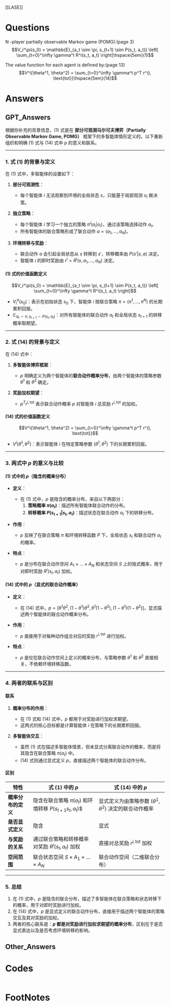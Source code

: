 [[LASE]]

# Questions
N -player partially observable Markov game (POMG):(page 3)
$$V_i^\pi(s_0) = \mathbb{E}_{a_t \sim \pi, s_{t+1} \sim P(s_t, a_t)} \left[ \sum_{t=0}^\infty \gamma^t R^i(s_t, a_t) \right]\hspace{5em}(1)$$


The value function for each agent is defined by:(page 13)
$$V^i(\theta^1, \theta^2) = \sum_{t=0}^\infty \gamma^t p^T r^{i, \text{tot}}\hspace{5em}(14)$$

# Answers

## GPT_Answers

根据你补充的背景信息，(1) 式是在 **部分可观测马尔可夫博弈（Partially Observable Markov Game, POMG）** 框架下的多智能体情形定义的。以下重新组织和明确 (1) 式与 (14) 式中 $p$ 的意义和联系。

---

### **1. 式 (1) 的背景与定义**

在 (1) 式中，多智能体的设置如下：
1. **部分可观测性**：
   - 每个智能体 $i$ 无法观察到环境的全局状态 $s$，只能基于局部观测 $o_i$ 做决策。
   
2. **独立策略**：
   - 每个智能体 $i$ 学习一个独立的策略 $\pi^i(a_i | o_i)$，通过该策略选择动作 $a_i$。
   - 所有智能体的联合策略形成了联合动作 $a = (a_1, ..., a_N)$。

3. **环境转移与奖励**：
   - 联合动作 $a$ 会引起全局状态从 $s$ 转移到 $s'$，转移概率由 $P(s'|s, a)$ 决定。
   - 智能体 $i$ 的即时奖励由 $r^i = R^i(s, a_1, ..., a_N)$ 决定。

#### **(1) 式的价值函数定义**
$$V_i^\pi(s_0) = \mathbb{E}_{a_t \sim \pi, s_{t+1} \sim P(s_t, a_t)} \left[ \sum_{t=0}^\infty \gamma^t R^i(s_t, a_t) \right]$$

- $V_i^\pi(s_0)$：表示在初始状态 $s_0$ 下，智能体 $i$ 按联合策略 $\pi = (\pi^1, ..., \pi^N)$ 的长期累积回报。
- $\mathbb{E}_{a_t \sim \pi, s_{t+1} \sim P(s_t, a_t)}$：对所有智能体的联合动作 $a_t$ 和全局状态 $s_{t+1}$ 的转移概率取期望。

---

### **2. 式 (14) 的背景与定义**

在 (14) 式中：
1. **多智能体博弈框架**：
   - $p$ 明确定义为两个智能体的**联合动作概率分布**，由两个智能体的策略参数 $\theta^1$ 和 $\theta^2$ 确定。

2. **奖励加权期望**：
   - $p^T r^{i, \text{tot}}$ 表示联合动作概率 $p$ 对智能体 $i$ 总奖励 $r^{i, \text{tot}}$ 的加权。

#### **(14) 式的价值函数定义**
$$V^i(\theta^1, \theta^2) = \sum_{t=0}^\infty \gamma^t p^T r^{i, \text{tot}}$$

- $V^i(\theta^1, \theta^2)$：表示智能体 $i$ 在特定策略参数 $(\theta^1, \theta^2)$ 下的长期累积回报。

---

### **3. 两式中 $p$ 的意义与比较**

#### **(1) 式中的 $p$（隐含的概率分布）**
- **定义**：
  - 在 (1) 式中，$p$ 是隐含的概率分布，来自以下两部分：
    1. **策略概率 $\pi(a_t)$**：描述所有智能体联合动作的分布。
    2. **转移概率 $P(s_{t+1}|s_t, a_t)$**：描述状态在联合动作 $a_t$ 下的转移分布。

- **作用**：
  - $p$ 反映了在联合策略 $\pi$ 和环境转移函数 $P$ 下，全局状态 $s_t$ 和联合动作 $a_t$ 的概率。

- **特点**：
  - $p$ 是分布在联合动作空间 $A_1 \times \dots \times A_N$ 和状态空间 $S$ 上的隐式概率，用于对即时奖励 $R^i(s_t, a_t)$ 加权。

#### **(14) 式中的 $p$（显式的联合动作概率）**
- **定义**：
  - 在 (14) 式中，$p = [\theta^1\theta^2, (1 - \theta^1)\theta^2, \theta^1(1 - \theta^2), (1 - \theta^1)(1 - \theta^2)]$，显式描述两个智能体的联合动作概率分布。

- **作用**：
  - $p$ 直接用于对每种动作组合对应的奖励 $r^{i, \text{tot}}$ 进行加权。

- **特点**：
  - $p$ 是仅在联合动作空间上定义的概率分布，与策略参数 $\theta^1$ 和 $\theta^2$ 直接相关，不依赖环境转移函数。

---

### **4. 两者的联系与区别**

#### **联系**
1. **概率分布的作用**：
   - 在 (1) 式和 (14) 式中，$p$ 都用于对奖励进行加权求期望。
   - 这两式的核心目标都是计算智能体 $i$ 在策略下的长期累积回报。

2. **多智能体交互**：
   - 虽然 (1) 式在描述多智能体情景，但未显式分离联合动作的概率，而是将其隐含在联合策略 $\pi(a_t)$ 中。
   - (14) 式则通过显式定义 $p$，直接描述两个智能体的联合动作分布。

#### **区别**
| 特性          | 式 (1) 中的 $p$                                   | 式 (14) 中的 $p$                               |
| ----------- | ---------------------------------------------- | ------------------------------------------- |
| **概率分布的定义** | 隐含在联合策略 $\pi(a_t)$ 和环境转移 $P(s_{t+1}s_t, a_t)$$ | 显式定义为由策略参数 $(\theta^1, \theta^2)$ 决定的联合动作概率 |
| **是否显式定义**  | 隐含                                             | 显式                                          |
| **与奖励的关系**  | 通过联合策略和转移概率对奖励 $R^i(s_t, a_t)$ 加权              | 直接对总奖励 $r^{i, \text{tot}}$ 加权               |
| **空间范围**    | 联合状态空间 $S \times A_1 \times \dots \times A_N$  | 联合动作空间（二维联合分布）                              |

---

### **5. 总结**
1. 在 (1) 式中，$p$ 是隐含的联合分布，描述了多智能体在联合策略和状态转移下的概率，用于对即时奖励进行加权。
2. 在 (14) 式中，$p$ 是显式定义的联合动作分布，直接用于描述两个智能体的策略交互及其对奖励的加权。
3. 两者的核心联系是：**$p$ 都是对奖励进行加权求期望的概率分布**，区别在于是否显式表达以及是否考虑环境转移的影响。



## Other_Answers


# Codes

```python

```


# FootNotes
